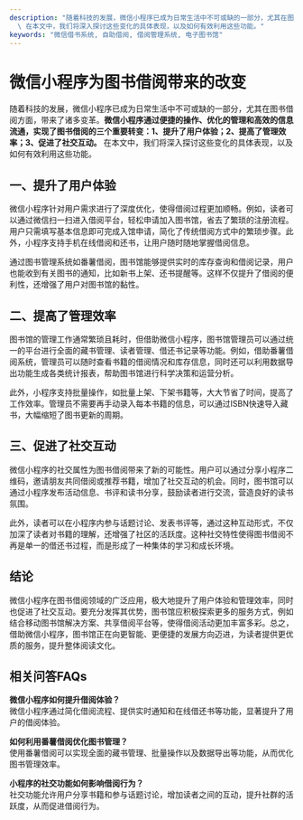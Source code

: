 ```yaml
---
description: "随着科技的发展，微信小程序已成为日常生活中不可或缺的一部分，尤其在图书借阅方面，带来了诸多变革。**微信小程序通过便捷的操作、优化的管理和高效的信息流通，实现了图书借阅的三个重要转变：1、提升了用户体验；2、提高了管理效率；3、促进了社交互动。**\
  \ 在本文中，我们将深入探讨这些变化的具体表现，以及如何有效利用这些功能。"
keywords: "微信借书系统, 自助借阅, 借阅管理系统, 电子图书馆"
---
```

# 微信小程序为图书借阅带来的改变

随着科技的发展，微信小程序已成为日常生活中不可或缺的一部分，尤其在图书借阅方面，带来了诸多变革。**微信小程序通过便捷的操作、优化的管理和高效的信息流通，实现了图书借阅的三个重要转变：1、提升了用户体验；2、提高了管理效率；3、促进了社交互动。** 在本文中，我们将深入探讨这些变化的具体表现，以及如何有效利用这些功能。

## 一、提升了用户体验

微信小程序针对用户需求进行了深度优化，使得借阅过程更加顺畅。例如，读者可以通过微信扫一扫进入借阅平台，轻松申请加入图书馆，省去了繁琐的注册流程。用户只需填写基本信息即可完成入馆申请，简化了传统借阅方式中的繁琐步骤。此外，小程序支持手机在线借阅和还书，让用户随时随地掌握借阅信息。

通过图书管理系统如番薯借阅，图书馆能够提供实时的库存查询和借阅记录，用户也能收到有关图书的通知，比如新书上架、还书提醒等。这样不仅提升了借阅的便利性，还增强了用户对图书馆的黏性。

## 二、提高了管理效率

图书馆的管理工作通常繁琐且耗时，但借助微信小程序，图书馆管理员可以通过统一的平台进行全面的藏书管理、读者管理、借还书记录等功能。例如，借助番薯借阅系统，管理员可以随时查看书籍的借阅情况和库存信息，同时还可以利用数据导出功能生成各类统计报表，帮助图书馆进行科学决策和运营分析。

此外，小程序支持批量操作，如批量上架、下架书籍等，大大节省了时间，提高了工作效率。管理员不需要再手动录入每本书籍的信息，可以通过ISBN快速导入藏书，大幅缩短了图书更新的周期。

## 三、促进了社交互动

微信小程序的社交属性为图书借阅带来了新的可能性。用户可以通过分享小程序二维码，邀请朋友共同借阅或推荐书籍，增加了社交互动的机会。同时，图书馆可以通过小程序发布活动信息、书评和读书分享，鼓励读者进行交流，营造良好的读书氛围。

此外，读者可以在小程序内参与话题讨论、发表书评等，通过这种互动形式，不仅加深了读者对书籍的理解，还增强了社区的活跃度。这种社交特性使得图书借阅不再是单一的借还书过程，而是形成了一种集体的学习和成长环境。

## 结论

微信小程序在图书借阅领域的广泛应用，极大地提升了用户体验和管理效率，同时也促进了社交互动。要充分发挥其优势，图书馆应积极探索更多的服务方式，例如结合移动图书馆解决方案、共享借阅平台等，使得借阅活动更加丰富多彩。总之，借助微信小程序，图书馆正在向更智能、更便捷的发展方向迈进，为读者提供更优质的服务，提升整体阅读文化。

## 相关问答FAQs

**微信小程序如何提升借阅体验？**  
微信小程序通过简化借阅流程、提供实时通知和在线借还书等功能，显著提升了用户的借阅体验。

**如何利用番薯借阅优化图书管理？**  
使用番薯借阅可以实现全面的藏书管理、批量操作以及数据导出等功能，从而优化图书管理效率。

**小程序的社交功能如何影响借阅行为？**  
社交功能允许用户分享书籍和参与话题讨论，增加读者之间的互动，提升社群的活跃度，从而促进借阅行为。
